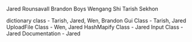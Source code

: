 Jared Rounsavall
Brandon Boys
Wengang Shi
Tarish Sekhon

dictionary class - Tarish, Jared, Wen, Brandon
Gui Class - Tarish, Jared
UploadFile Class - Wen, Jared
HashMapify Class - Jared
Input Class - Jared
Documentation - Jared 

